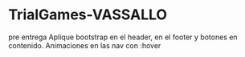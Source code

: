 # TrialGames-VASSALLO
pre entrega
Aplique bootstrap en el header, en el footer y botones en contenido.
Animaciones en las nav con :hover
